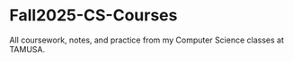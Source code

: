 # Fall2025-CS-Courses
All coursework, notes, and practice from my Computer Science classes at TAMUSA.

